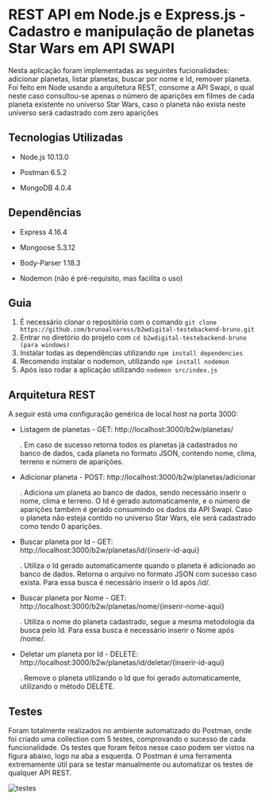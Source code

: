 
# REST API em Node.js e Express.js - Cadastro e manipulação de planetas Star Wars em API SWAPI



Nesta aplicação foram implementadas as seguintes fucionalidades: adicionar planetas, listar planetas, buscar por nome e Id, remover planeta. Foi feito em Node usando a arquitetura REST, consome a API Swapi, o qual neste caso consultou-se apenas o número de aparições em filmes de cada planeta existente no universo Star Wars, caso o planeta não exista neste universo será cadastrado com zero aparições


## Tecnologias Utilizadas

- Node.js 10.13.0

- Postman 6.5.2

- MongoDB 4.0.4

## Dependências

- Express 4.16.4

- Mongoose 5.3.12

- Body-Parser 1.18.3

- Nodemon (não é pré-requisito, mas facilita o uso)


## Guia 

1. É necessário clonar o repositório com o comando `git clone https://github.com/brunoalvaress/b2wdigital-testebackend-bruno.git` 
2. Entrar no diretório do projeto com `cd b2wdigital-testebackend-bruno (para windows)`
3. Instalar todas as dependências utilizando `npm install dependencies`
4. Recomendo instalar o nodemon, utilizando `npm install nodemon`
5. Após isso rodar a aplicação utilizando `nodemon src/index.js`

## Arquitetura REST

A seguir está uma configuração genérica de local host na porta 3000:

- Listagem de planetas - GET: http://localhost:3000/b2w/planetas/

   . Em caso de sucesso retorna todos os planetas já cadastrados no banco de dados, cada planeta no formato JSON, contendo nome, clima, terreno e número de aparições.
   
- Adicionar planeta - POST: http://localhost:3000/b2w/planetas/adicionar 
  
  . Adiciona um planeta ao banco de dados, sendo necessário inserir o nome, clima e terreno. O Id é gerado automaticamente, e o número de aparições também é gerado consumindo os dados da API Swapi. Caso o planeta não esteja contido no universo Star Wars, ele será cadastrado como tendo 0 aparições.
  
- Buscar planeta por Id - GET: http://localhost:3000/b2w/planetas/id/{inserir-id-aqui}

  . Utiliza o Id gerado automaticamente quando o planeta é adicionado ao banco de dados. Retorna o arquivo no formato JSON com sucesso caso exista. Para essa busca é necessário inserir o Id após /id/.
  
- Buscar planeta por Nome - GET: http://localhost:3000/b2w/planetas/nome/{inserir-nome-aqui}

   . Utiliza o nome do planeta cadastrado, segue a mesma metodologia da busca pelo Id. Para essa busca é necessário inserir o Nome após /nome/.
   
- Deletar um planeta por Id - DELETE: http://localhost:3000/b2w/planetas/id/deletar/{inserir-id-aqui}

   . Remove o planeta utilizando o Id que foi gerado automaticamente, utilizando o método DELETE. 

## Testes

Foram totalmente realizados no ambiente automatizado do Postman, onde foi criado uma collection com 5 testes, comprovando o sucesso de cada funcionalidade. Os testes que foram feitos nesse caso podem ser vistos na figura abaixo, logo na aba a esquerda. O Postman é uma ferramenta extremamente útil para se testar manualmente ou automatizar os testes de qualquer API REST.

![testes](https://user-images.githubusercontent.com/43390621/48627815-b2e01500-e99c-11e8-8a28-819e35f1aad9.jpg)

